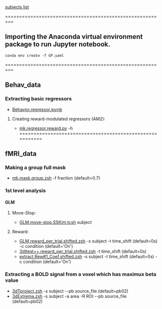 [subjects list]()

=========================================================

## Importing the Anaconda virtual environment package to run Jupyter notebook.
```
conda env create -f GP.yaml
```

=========================================================

## Behav_data

### Extracting basic regressors
- [Behavior.regressor.ipynb](https://github.com/psb629/labs/blob/master/GL/scripts/Behavior.regressor.ipynb)

1. Creating reward-modulated regressors (AM2):

	- [mk.regressor.reward.py](https://github.com/psb629/labs/blob/master/GL/scripts/mk.regressor.reward.py) -h
=========================================================

## fMRI_data

### Making a group full mask
- [mk.mask.group.zsh](https://github.com/psb629/labs/blob/master/GL/scripts/mk.mask.group.zsh) -f fraction (default=0.7)

### 1st level analysis
#### GLM
1. Move-Stop:

	- [GLM.move-stop.SSKim.tcsh](https://github.com/psb629/labs/blob/master/GL/scripts/GLM.move-stop.SSKim.tcsh) subject

2. Reward:

	- [GLM.reward_per_trial.shifted.zsh](https://github.com/psb629/labs/blob/master/GL/scripts/GLM.reward_per_trial.shifted.zsh) -s subject -t time_shift (default=0s) -c condition (default='On')
	- [3dttest++.reward_per_trial.shifted.zsh](https://github.com/psb629/labs/blob/master/GL/scripts/3dttest++.reward_per_trial.shifted.zsh) -t time_shift (default=0s)
	- [extract.Rew#1_Coef.shifted.zsh](https://github.com/psb629/labs/blob/master/GL/scripts/extract.Rew#1_Coef.shifted.zsh)  -s subject -t time_shift (default=0s) -c condition (default='On')

### Extracting a BOLD signal from a voxel which has maximux beta value
- [3dTproject.zsh](https://github.com/psb629/labs/blob/master/GL/scripts/3dTproject.zsh) -s subject --pb source_file (default=pb02)
- [3dExtrema.zsh](https://github.com/psb629/labs/blob/master/GL/scripts/3dExtrema.zsh) -s subject -a area -R ROI --pb source_file (default=pb02)

